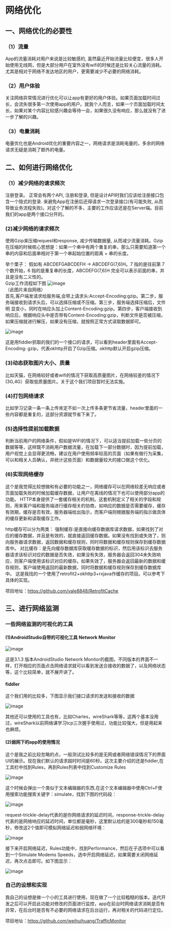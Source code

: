 # 网络优化  

## 一、网络优化的必要性  

### （1）流量
App的流量消耗对用户来说是比较敏感的, 虽然最近开始流量比较便宜，很多人开始使用无线网，但是大部分用户在室外没有wifi的时候还是比较关心流量的消耗。尤其是相对于网络不发达地区的用户，更需要减少不必要的网络消耗。  

### （2）用户体验  
关注网络异常情况进行优化可以让app有更好的用户体验。如果页面加载时间过长，会流失很多第一次使用app的用户。就我个人而言，如果一个页面加载时间太长，如果对某个内容比较感兴趣会等待一会，如果很久没有响应，那么就没有了进一步了解的兴趣。  

### （3）电量消耗
电量优化也是Android优化的重要内容之一，网络请求是消耗电量的，多余的网络请求无疑是消耗了额外的电量。  

## 二、如何进行网络优化  

### （1）减少网络的请求频次
注册登录。 正常会有两个API, 注册和登录, 但是设计API时我们应该给注册接口包含一个隐式的登录. 来避免App在注册后还得请求一次登录接口(有可能失败, 从而
导致业务流程失败)。对这个了解的不多，主要的工作应该还是在Server端。目前我们的app是两个接口分开的。  

### (2)减少网络的请求频次
使用Gzip来压缩request和response, 减少传输数据量, 从而减少流量消耗。Gzip在压缩的时候核心思想是：如果一个串中有两个重复的串，那么只需要知道第一个
串的内容和后面串相对于第一个串起始位置的距离 + 串的长度。  

举个栗子：
假如有 ABCDEFGABCDEFH → ABCDEFG(7,6)H。7 指的是往前第 7 个数开始，6 指的是重复串的长度，ABCDEFG(7,6)H 完全可以表示前面的串，并且是没有二义性的。  
Gzip工作流程如下图
![image](https://github.com/weihuihuang/MyAndroidStudyNotes/blob/master/pic/networkpics/gzip_pic.png)  
                                                （此图片来自网络）  
首先,客户端发请求给服务端,会带上请求头:Accept-Encoding:gzip。第二步，服务端接收到请求头后，可以选择压缩或不压缩。第三步，服务端选择压缩后，文件明
显变小，同时在响应头加上Content-Encoding:gzip。第四步，客户端接收到响应后，根据响应头中是否带有Content-Encoding:gzip，判断文件是否被压缩，如果压缩就进行解压，如果没有压缩，就按照正常方式读取数据即可。  

![image](https://github.com/weihuihuang/MyAndroidStudyNotes/blob/master/pic/networkpics/fildder.png)    

这是用fiddler抓取的我们的一个接口的请求，可以看到header里面有Accept-Encoding: gzip，代表okhttp开启了Gzip压缩。okhttp默认开启gzip压缩。  

### (3)动态获取图片大小、质量
比如天猫，在网络较好或者wifi的情况下获取高质量图片，在网络较差的情况下(3G,4G）获取低质量图片。关于这个我们项目暂时无法实施。  

### (4)打包网络请求
比如学习记录一条一条上传肯定不如一次上传多条更节省流量，header里面的一些内容都是重复的，这部分资源就节省下来了。  

### (5)选择性提前加载数据
判断当前用户的网络条件，假如是WIFI的情况下，可以适当提前加载一些分页的数据等等，这样既不消耗用户数据流量，在加载下一部分数据时，因为提前加载，用户视觉上会显得更流畅，建议在用户使用频率较高的页面（如果有做行为采集，可以和相关人员确认，并统计这些页面）和数据量较大的接口做这个优化。  

### (6)实现网络缓存
这个是我觉得比较想做和有必要的功能之一，网络缓存可以在网络较差无响应或者页面加载失败的时候加载缓存数据，让用户在离线的情况下也可以使用部分app的功能。
HTTP本身提供了一套缓存相关的机制。这套机制定义了相关的字段和规则，用来客户端和服务端进行缓存相关的协商，如响应的数据是否需要缓存，缓存有效期，缓存是否有效，服务器端给出指示，而客户端则根据服务端的指示做具体的缓存更新和读取缓存工作。    

http缓存可以分为两类：
强制缓存:是直接向缓存数据库请求数据，如果找到了对应的缓存数据，并且是有效的，就直接返回缓存数据。如果没有找到或失效了，则向服务器请求数据，返回数据和缓存规则，同时将数据和缓存规则保存到缓存数据库中。
对比缓存：是先向缓存数据库获取缓存数据的标识，然后用该标识去服务器请求该标识对应的数据是否失效，如果没有失效，服务器会返回304未失效响应，则客户端使用该标识对应的缓存。如果失效了，服务器会返回最新的数据和缓存规则，客户端使用返回的最新数据，同时将数据和缓存规则保存到缓存数据库中。
这是我找的一个使用了retrofit2+okhttp3+rxjava作缓存的项目。可以参考下具体的实现。  

项目地址：https://github.com/yale8848/RetrofitCache

## 三、进行网络监测  

### 一些网络监测的可视化的工具  

#### (1)AndroidStudio自带的可视化工具 Network Monitor  

![image](https://github.com/weihuihuang/MyAndroidStudyNotes/blob/master/pic/networkpics/network_monitor.png)  

这是3.1.3 版本AndroidStudio Network Monitor的截图，不同版本的界面不一样，打开相应的页面点击网络请求就可以看到发送合接收的数据了，以及网络状态等，这个比较简单，就不展开讲了。  

#### fiddler
这个我们用的比较多，下图显示我们接口请求的发送和接收的数据  

![image](https://github.com/weihuihuang/MyAndroidStudyNotes/blob/master/pic/networkpics/fiddler_1.png)

其他还可以使用的工具也有，比如Charles，wireShark等等，这两个基本没用过，wireShark以前网络课学习tcp三次握手使用过，功能比较强大，但是用起来也麻烦。  
#### (2)弱网下的app的使用情况  

这个是我之前比较忽略的点，一般测试比较多的是无网或者网络错误情况下的界面UI的展示。现在我们默认的请求超时时间是60秒。这次主要介绍的还是fiddler,在工具栏中找到Rules，再到Rules列表中找到Customize Rules  

![image](https://github.com/weihuihuang/MyAndroidStudyNotes/blob/master/pic/networkpics/fiddler_3.png)    

这个时候会弹出一个类似于文本编辑器的东西,在这个文本编辑器中使用Ctrl+F使用搜索功能搜索关键字：simulate，找到下图的代码段：  

![image](https://github.com/weihuihuang/MyAndroidStudyNotes/blob/master/pic/networkpics/fiddler_4.png)    

request-trickle-delay代表的是你网络请求的延迟时间，response-trickle-delay代表的是网络响应的延迟时间，单位都是毫秒，这里默认给的是300毫秒和150毫秒，修改这2个值即可模拟网络延迟和弱网络环境：  

![image](https://github.com/weihuihuang/MyAndroidStudyNotes/blob/master/pic/networkpics/fiddler_5.png)  

接下来开启网络延迟，Rules功能中，找到Performance，然后在子选项中可以看到一个Simulate Modems Speeds，选中开启网络延迟，如果需要关闭网络延迟，再次点击即可。如下图显示： 

![image](https://github.com/weihuihuang/MyAndroidStudyNotes/blob/master/pic/networkpics/fiddler_6.png) 

### 自己的设想和实现  
我自己的设想是做一个小的工具进行使用，现在做了一个比较粗糙的版本。迭代开发之后可以开启此功能对修改的页面进行监控，app在前台时网络请求消耗是否有异常，在后台时是否有不必要的网络请求在后台运行，再对相关的代码进行定位。   

项目地址：https://github.com/weihuihuang/TrafficMonitor





